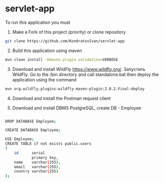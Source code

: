 # servlet-app



To run this application you must

1. Make a Fork of this project (priority) or clone repository

```bash
git clone https://github.com/KondratovIvan/servlet-app
```

2. Build this application using maven 

```bash
mvn clean install -Dmaven.plugin.validation=VERBOSE
```
3. Download and install WildFly https://www.wildfly.org/. Запустить WildFly. Go to the /bin directory and call standalone.bat
   then deploy the application using the command

```bash
mvn org.wildfly.plugins:wildfly-maven-plugin:2.0.2.Final:deploy
```
4. Download and install the Postman request client
   
5. Download and install DBMS PostgreSQL, create DB - Employee
```bash

DROP DATABASE Employee;

CREATE DATABASE Employee;

USE Employee;
CREATE TABLE if not exists public.users
(
    id      serial 
            primary key,
    name    varchar(255),
    email   varchar(255),
    country varchar(255)
);
```
